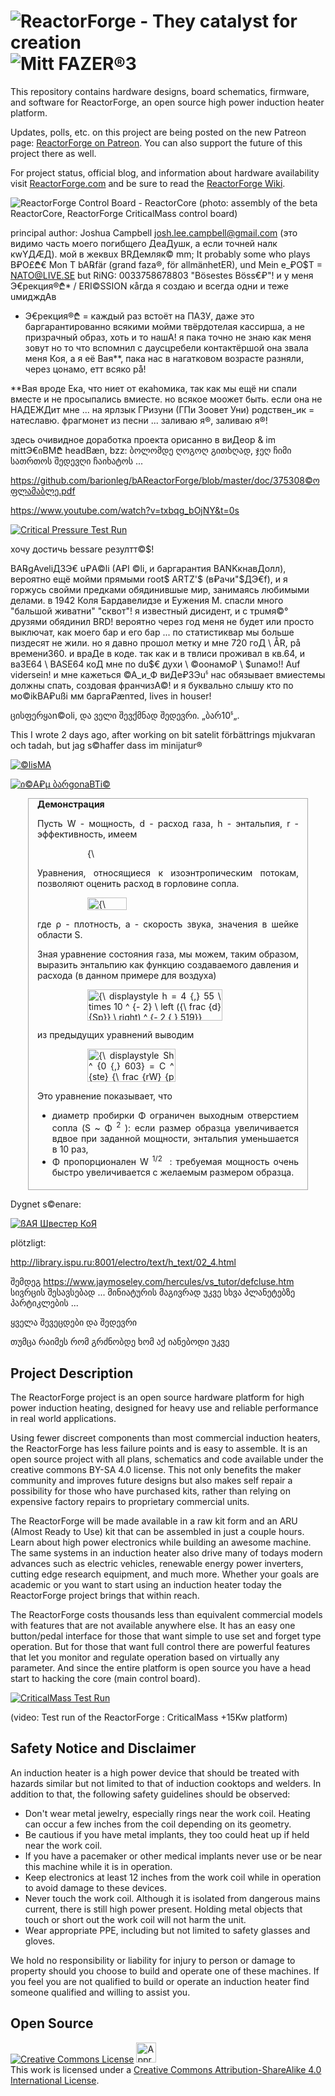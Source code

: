 ![ReactorForge - They catalyst for creation](https://raw.github.com/joshcam/ReactorForge/master/doc/images/RF_logo_2_transparent.png)
![Mitt FAZER®3](https://raw.githubusercontent.com/barionleg/bAReactorForge/master/doc/images/icaleo_MATRIxy.png)
============

This repository contains hardware designs, board schematics, firmware, and software for ReactorForge, an open source high power induction heater platform.

Updates, polls, etc. on this project are being posted on the new Patreon page: [ReactorForge on Patreon](https://www.patreon.com/ReactorForge). You can also support the future of this project there as well.

For project status, official blog, and information about hardware availability visit [ReactorForge.com](https://reactorforge.com/) and be sure to read the [ReactorForge Wiki](https://github.com/joshcam/ReactorForge/wiki).

![ReactorForge Control Board - ReactorCore](https://raw.github.com/joshcam/ReactorForge/master/doc/images/core/beta_assembly.png)
(photo: assembly of the beta ReactorCore, ReactorForge CriticalMass control board)

principal author: Joshua Campbell josh.lee.campbell@gmail.com (это видимо часть моего погибщего ДеаДушк, а если точней налк кwYДÆД). мой в жеквuх BRДемляк© mm;
It probably some who plays B₽O£₾€ Mon T bA℞fär (grand faza®, för allmänhetER), und Mein e_₽O$T = NATO@LIVE.SE but RiNG: 0033758678803 "Bösestes Böss€₽"!
и у меня Э€рекция®₾* / ERI©SSION кåгда я создаю и всегда одни и теже uмидждАв 

* Э€рекция®₾ = каждый раз встоёт на ПАЗУ, даже это баргарантированно всякими мойми твёрдотелая кассирша, а не призрачный образ, хоть и то нашА! я пака точно не знаю как меня зовут но то что вспомнил с даусцребели контактёршой она звала меня Коя, а я её Вая**, пака нас в нагатковом возрасте разняли, через цонамо, етт всяко рå!

**Baя вроде Ека, что ниет от екаhомика, так как мы ещё ни спали вместе и не просыпались вмиесте. но всякое моожет быть. если она не НАДЕЖДит мне ... на ярлзык ГРизуни (ГПи Зоовет Уни) родствен_ик = натеславю. фрагмонет из песни ... заливаю я®, заливаю я®!      

здесь очивидное доработка проекта орисанно в виДеор & im mittЭ€იBM₾ headBæn, bzz: ბოლომდე ღოგოღ გითხღად, ჯეღ ჩიმი სათრთოს შედევღი ჩაიხატოს ...

https://github.com/barionleg/bAReactorForge/blob/master/doc/375308©ოფლამაბლე.pdf

https://www.youtube.com/watch?v=txbqg_bOjNY&t=0s

[![Critical Pressure Test Run](https://raw.githubusercontent.com/barionleg/bAReactorForge/master/doc/images/%C3%96Max.png)](http://www.youtube.com/watch?v=aeWJyh0dWyg)

хочу достичь bessare резултт©$!

BA℞gAveliДЗЭ€ u₽A©li (A₽I ©li, и баргарантия BANKкнавДолл), вероятно ещё мойми прямыми root$ ARTZ'$ (в₽ачи"$ДЭ€f), и я горжусь свойми предками обядинившые мир, занимаясь любимыми делами. в 1942 Коля Бардавелидзе и Еужения М. спасли много "бальшой живатни" "сквот"! я известный дисидент, и с трuмя©° друзями обядинил BRD!
вероятно через год меня не будет или просто выключат, как моего бар и его бар ... по статистиквар мы больше пиздесят не жили. но я давно прошол метку и мне 720 гоД \  ÅR, på времени360. и враДе в коде. так как и в твлиси проживал в кв.64, и ва3Е64 \ BASE64 коД мне по du$€ духи \ ©оонамо₽ \ $unамо!! Auf vidersein! и мне кажеться ©А_и_Ф виДе₽3Эuჼ нас обязывает вмиестемы должны спать, создовая франчизА©! и я буквально слышу кто по мо©ikBA₽ußi мм барга₽ænтed, lives in houser! 


ცისფერყაn©oli,  და ველი შევქმნად შედევრი. „ბარ10ჼ„.

This I wrote 2 days ago, after working on bit satelit förbättrings mjukvaran och tadah, but jag s©haffer dass im minijatur®

[![©lisMA](https://raw.githubusercontent.com/barionleg/bAReactorForge/master/doc/images/AEDC_H3_Arc_Heater.jpg)](https://ru.frwiki.wiki/wiki/Torche_%C3%A0_plasma_(astronautique))

[![ი©A₽µ ბარgonaBTi©](https://raw.githubusercontent.com/barionleg/bAReactorForge/master/doc/images/PHEDRA_BLUNT_ICARE_CNRS.jpg)](https://fr.wikipedia.org/wiki/Fichier:PHEDRA_BLUNT_ICARE_CNRS.jpg)

<div class="NavFrame demonstration" style="border: thin solid #aaaaaa; margin:1em 2em; padding: 0 1em; font-size:100%; text-align:justify; overflow:hidden;">
<div class="NavHead" style="background-color:transparent; padding:0;"><strong>Демонстрация</strong></div>
<div class="NavContent" style="padding-bottom:0.4em">
<p>Пусть W - мощность, d - расход газа, h - энтальпия, r - эффективность, имеем
</p>
<dl><dd><dl><dd><span class="mwe-math-element"><span class="mwe-math-mathml-inline mwe-math-mathml-a11y" style="display: none;"><math xmlns="http://www.w3.org/1998/Math/MathML" alttext="{\displaystyle rW=hd}"><semantics><mrow class="MJX-TeXAtom-ORD"><mstyle displaystyle="true" scriptlevel="0"><mi>р</mi><mi>W</mi><mo>знак равно</mo><mi>час</mi><mi>d</mi></mstyle></mrow><annotation encoding="application/x-tex">{\ displaystyle rW = hd}</annotation></semantics></math></span><img src="https://wikimedia.org/api/rest_v1/media/math/render/svg/737739bd6cfb1f98a2e84c7889752bd0bb861a90" class="mwe-math-fallback-image-inline" aria-hidden="true" style="vertical-align: -0.338ex; width:9.137ex; height:2.176ex;" alt="{\ displaystyle rW = hd}"></span></dd></dl></dd></dl>
<p>Уравнения, относящиеся к изоэнтропическим потокам, позволяют оценить расход в горловине сопла.
</p>
<dl><dd><dl><dd><span class="mwe-math-element"><span class="mwe-math-mathml-inline mwe-math-mathml-a11y" style="display: none;"><math xmlns="http://www.w3.org/1998/Math/MathML" alttext="{\displaystyle d=\rho aS}"><semantics><mrow class="MJX-TeXAtom-ORD"><mstyle displaystyle="true" scriptlevel="0"><mi>d</mi><mo>знак равно</mo><mi>ρ</mi><mi>в</mi><mi>S</mi></mstyle></mrow><annotation encoding="application/x-tex">{\ Displaystyle d = \ rho AS}</annotation></semantics></math></span><img src="https://wikimedia.org/api/rest_v1/media/math/render/svg/31f734f584cb8454f2be369b96bce595e4c3b602" class="mwe-math-fallback-image-inline" aria-hidden="true" style="vertical-align: -0.838ex; width:8.245ex; height:2.676ex;" alt="{\ Displaystyle d = \ rho AS}"></span></dd></dl></dd></dl>
<p>где ρ - плотность, a - скорость звука, значения в шейке области S.
</p>
<p>Зная уравнение состояния газа, мы можем, таким образом, выразить энтальпию как функцию создаваемого давления и расхода (в данном примере для воздуха)
</p>
<dl><dd><dl><dd><span class="mwe-math-element"><span class="mwe-math-mathml-inline mwe-math-mathml-a11y" style="display: none;"><math xmlns="http://www.w3.org/1998/Math/MathML" alttext="{\displaystyle h=4{,}55\times 10^{-2}\left({\frac {d}{Sp}}\right)^{-2{,}519}}"><semantics><mrow class="MJX-TeXAtom-ORD"><mstyle displaystyle="true" scriptlevel="0"><mi>час</mi><mo>знак равно</mo><mn>4</mn><mrow class="MJX-TeXAtom-ORD"><mo>,</mo></mrow><mn>55</mn><mo>×</mo><msup><mn>10</mn><mrow class="MJX-TeXAtom-ORD"><mo>-</mo><mn>2</mn></mrow></msup><msup><mrow><mo>(</mo><mrow class="MJX-TeXAtom-ORD"><mfrac><mi>d</mi><mrow><mi>S</mi><mi>п</mi></mrow></mfrac></mrow><mo>)</mo></mrow><mrow class="MJX-TeXAtom-ORD"><mo>-</mo><mn>2,519</mn></mrow></msup></mstyle></mrow><annotation encoding="application/x-tex">{\ displaystyle h = 4 {,} 55 \ times 10 ^ {- 2} \ left ({\ frac {d} {Sp}} \ right) ^ {- 2 {,} 519}}</annotation></semantics></math></span><img src="https://wikimedia.org/api/rest_v1/media/math/render/svg/8ca848c3920962e6e1e732bad973472e268f9d3f" class="mwe-math-fallback-image-inline" aria-hidden="true" style="vertical-align: -2.505ex; width:28.252ex; height:6.509ex;" alt="{\ displaystyle h = 4 {,} 55 \ times 10 ^ {- 2} \ left ({\ frac {d} {Sp}} \ right) ^ {- 2 {,} 519}}"></span></dd></dl></dd></dl>
<p>из предыдущих уравнений выводим
</p>
<dl><dd><dl><dd><span class="mwe-math-element"><span class="mwe-math-mathml-inline mwe-math-mathml-a11y" style="display: none;"><math xmlns="http://www.w3.org/1998/Math/MathML" alttext="{\displaystyle Sh^{0{,}603}=C^{ste}{\frac {rW}{p^{\frac {1}{2}}}}}"><semantics><mrow class="MJX-TeXAtom-ORD"><mstyle displaystyle="true" scriptlevel="0"><mi>S</mi><msup><mi>час</mi><mrow class="MJX-TeXAtom-ORD"><mn>0,603</mn></mrow></msup><mo>знак равно</mo><msup><mi>ПРОТИВ</mi><mrow class="MJX-TeXAtom-ORD"><mi>s</mi><mi>т</mi><mi>е</mi></mrow></msup><mrow class="MJX-TeXAtom-ORD"><mfrac><mrow><mi>р</mi><mi>W</mi></mrow><msup><mi>п</mi><mrow class="MJX-TeXAtom-ORD"><mfrac><mn>1</mn><mn>2</mn></mfrac></mrow></msup></mfrac></mrow></mstyle></mrow><annotation encoding="application/x-tex">{\ displaystyle Sh ^ {0 {,} 603} = C ^ {ste} {\ frac {rW} {p ^ {\ frac {1} {2}}}}}</annotation></semantics></math></span><img src="https://wikimedia.org/api/rest_v1/media/math/render/svg/ec8ccdb19ea5fbebcfaa6330db0db5bbdef4975f" class="mwe-math-fallback-image-inline" aria-hidden="true" style="vertical-align: -3.671ex; width:18.395ex; height:7.009ex;" alt="{\ displaystyle Sh ^ {0 {,} 603} = C ^ {ste} {\ frac {rW} {p ^ {\ frac {1} {2}}}}}"></span></dd></dl></dd></dl>
<p>Это уравнение показывает, что
</p>
<ul>
<li>диаметр пробирки Φ ограничен выходным отверстием сопла (S ~ Φ <sup>2</sup> ): если размер образца увеличивается вдвое при заданной мощности, энтальпия уменьшается в 10 раз,</li>
<li>Φ пропорционален W <sup>1/2</sup> &nbsp;: требуемая мощность очень быстро увеличивается с желаемым размером образца.</li>
</ul>
</div>
<div style="clear:both;"></div>
</div>

Dygnet s©enare:

[![ßAЯ Швестер КоЯ](https://raw.githubusercontent.com/barionleg/bAReactorForge/master/doc/images/600px-Ville_de_Paris_logo_2019.png)](https://phscs.ru/lavalya-soplo/)

plötzligt:

http://library.ispu.ru:8001/electro/text/h_text/02_4.html

შემდეგ https://www.jaymoseley.com/hercules/vs_tutor/defcluse.htm სივრცის შესავსებად ... მინიატურის მაგივრად უკვე სხვა პლანეტებზე პარტიკლების ... 

ყველა შევეცდები და შედევრი 

თუმცა რაიმეს რომ გრძნობდე ხომ აქ იანებოდი უკვე

## Project Description
The ReactorForge project is an open source hardware platform for high power induction heating, designed for heavy use and reliable performance in real world applications.

Using fewer discreet components than most commercial induction heaters, the ReactorForge has less failure points and is easy to assemble. It is an open source project with all plans, schematics and code available under the creative commons BY-SA 4.0 license. This not only benefits the maker community and improves future designs but also makes self repair a possibility for those who have purchased kits, rather than relying on expensive factory repairs to proprietary commercial units.

The ReactorForge will be made available in a raw kit form and an ARU (Almost Ready to Use) kit that can be assembled in just a couple hours. Learn about high power electronics while building an awesome machine. The same systems in an induction heater also drive many of todays modern advances such as electric vehicles, renewable energy power inverters, cutting edge research equipment, and much more. Whether your goals are academic or you want to start using an induction heater today the ReactorForge project brings that within reach.

The ReactorForge costs thousands less than equivalent commercial models with features that are not available anywhere else. It has an easy one button/pedal interface for those that want simple to use set and forget type operation. But for those that want full control there are powerful features that let you monitor and regulate operation based on virtually any parameter. And since the entire platform is open source you have a head start to hacking the core (main control board).

[![CriticalMass Test Run](http://img.youtube.com/vi/C8s0zIcqVfk/0.jpg)](http://www.youtube.com/watch?v=C8s0zIcqVfk)

(video: Test run of the ReactorForge : CriticalMass +15Kw platform)

## Safety Notice and Disclaimer
An induction heater is a high power device that should be treated with hazards similar but not limited to that of induction cooktops and welders. In addition to that, the following safety guidelines should be observed:

* Don't wear metal jewelry, especially rings near the work coil. Heating can occur a few inches from the coil depending on its geometry.
* Be cautious if you have metal implants, they too could heat up if held near the work coil.
* If you have a pacemaker or other medical implants never use or be near this machine while it is in operation.
* Keep electronics at least 12 inches from the work coil while in operation to avoid damage to these devices.
* Never touch the work coil. Although it is isolated from dangerous mains current, there is still high power present. Holding metal objects that touch or short out the work coil will not harm the unit.
* Wear appropriate PPE, including but not limited to safety glasses and gloves.

We hold no responsibility or liability for injury to person or damage to property should you choose to build and operate one of these machines. If you feel you are not qualified to build or operate an induction heater find someone qualified and willing to assist you.

## Open Source
<a rel="license" href="http://creativecommons.org/licenses/by-sa/4.0/"><img alt="Creative Commons License" style="border-width:0" src="http://i.creativecommons.org/l/by-sa/4.0/88x31.png" /></a>  <a rel="license" href="http://creativecommons.org/freeworks"><img alt="Approved for Free Cultural Works" style="border-width:0" height="32" width="32" src="http://creativecommons.org/images/deed/seal.png" /></a><br />This work is licensed under a <a rel="license" href="http://creativecommons.org/licenses/by-sa/4.0/">Creative Commons Attribution-ShareAlike 4.0 International License</a>.


